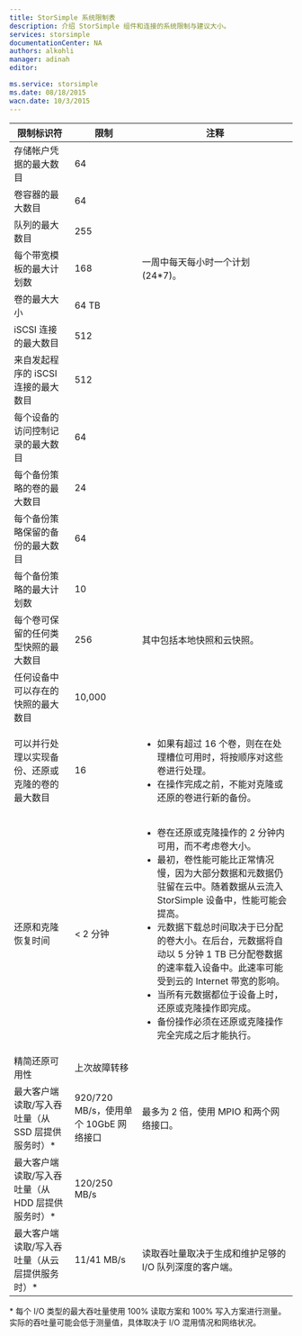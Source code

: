 ```yaml
---
title: StorSimple 系统限制表
description: 介绍 StorSimple 组件和连接的系统限制与建议大小。
services: storsimple
documentationCenter: NA
authors: alkohli
manager: adinah
editor: 

ms.service: storsimple
ms.date: 08/18/2015
wacn.date: 10/3/2015
---
```


| 限制标识符 | 限制 | 注释 |
|----------------- | ------|--------- |
| 存储帐户凭据的最大数目 | 64 | |
| 卷容器的最大数目 | 64 | |
| 队列的最大数目 | 255 | |
| 每个带宽模板的最大计划数 | 168 | 一周中每天每小时一个计划 (24*7)。 |
| 卷的最大大小 | 64 TB | |
| iSCSI 连接的最大数目 | 512 | |
| 来自发起程序的 iSCSI 连接的最大数目 | 512 | |
| 每个设备的访问控制记录的最大数目 | 64 | |
| 每个备份策略的卷的最大数目 | 24 | |
| 每个备份策略保留的备份的最大数目 | 64 | |
| 每个备份策略的最大计划数 | 10 | |
| 每个卷可保留的任何类型快照的最大数目 | 256 | 其中包括本地快照和云快照。 |
| 任何设备中可以存在的快照的最大数目 | 10,000 | |
| 可以并行处理以实现备份、还原或克隆的卷的最大数目 | 16 |<ul><li>如果有超过 16 个卷，则在在处理槽位可用时，将按顺序对这些卷进行处理。</li><li>在操作完成之前，不能对克隆或还原的卷进行新的备份。</li></ul>|
| 还原和克隆恢复时间 | < 2 分钟 | <ul><li>卷在还原或克隆操作的 2 分钟内可用，而不考虑卷大小。</li><li>最初，卷性能可能比正常情况慢，因为大部分数据和元数据仍驻留在云中。随着数据从云流入 StorSimple 设备中，性能可能会提高。</li><li>元数据下载总时间取决于已分配的卷大小。在后台，元数据将自动以 5 分钟 1 TB 已分配卷数据的速率载入设备中。此速率可能受到云的 Internet 带宽的影响。</li><li>当所有元数据都位于设备上时，还原或克隆操作即完成。</li><li>备份操作必须在还原或克隆操作完全完成之后才能执行。|
| 精简还原可用性 | 上次故障转移 | |
| 最大客户端读取/写入吞吐量（从 SSD 层提供服务时）* | 920/720 MB/s，使用单个 10GbE 网络接口 | 最多为 2 倍，使用 MPIO 和两个网络接口。 |
| 最大客户端读取/写入吞吐量（从 HDD 层提供服务时）* | 120/250 MB/s |
| 最大客户端读取/写入吞吐量（从云层提供服务时）* | 11/41 MB/s | 读取吞吐量取决于生成和维护足够的 I/O 队列深度的客户端。 |

&#42; 每个 I/O 类型的最大吞吐量使用 100% 读取方案和 100% 写入方案进行测量。实际的吞吐量可能会低于测量值，具体取决于 I/O 混用情况和网络状况。

<!---HONumber=71-->